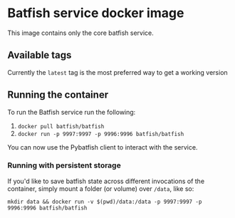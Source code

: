 # Batfish service docker image

This image contains only the core batfish service. 

## Available tags

Currently the `latest` tag is the most preferred way to get a working version

## Running the container

To run the Batfish service run the following:

 1. `docker pull batfish/batfish`
 2. `docker run -p 9997:9997 -p 9996:9996 batfish/batfish`

You can now use the Pybatfish client to interact with the service.

### Running with persistent storage

If you'd like to save batfish state across different invocations of the container, 
simply mount a folder (or volume) over `/data`, like so:

`mkdir data && docker run -v $(pwd)/data:/data -p 9997:9997 -p 9996:9996 batfish/batfish`
